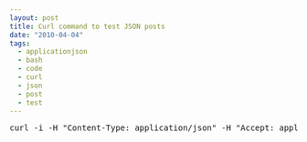 ```yaml
---
layout: post
title: Curl command to test JSON posts
date: "2010-04-04"
tags:
  - applicationjson
  - bash
  - code
  - curl
  - json
  - post
  - test
---
```


<pre lang='bash' line='1'>
curl -i -H "Content-Type: application/json" -H "Accept: application/json" -X POST -d '{"user":{"username_or_email":"username","password":"password"}}' http://fas/test_json_post
</pre>

